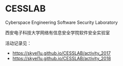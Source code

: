 # CESSLAB

Cyberspace Engineering Software Security Laboratory

西安电子科技大学网络有信息安全学院软件安全实验室

活动记录见：
* https://skyel1u.github.io/CESSLAB/activity_2017
* https://skyel1u.github.io/CESSLAB/activity_2018

